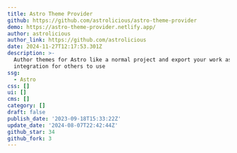 ```yaml
---
title: Astro Theme Provider
github: https://github.com/astrolicious/astro-theme-provider
demo: https://astro-theme-provider.netlify.app/
author: astrolicious
author_link: https://github.com/astrolicious
date: 2024-11-27T12:17:53.301Z
description: >-
  Author themes for Astro like a normal project and export your work as an
  integration for others to use
ssg:
  - Astro
css: []
ui: []
cms: []
category: []
draft: false
publish_date: '2023-09-18T15:33:22Z'
update_date: '2024-08-07T22:42:44Z'
github_star: 34
github_fork: 3
---
```

